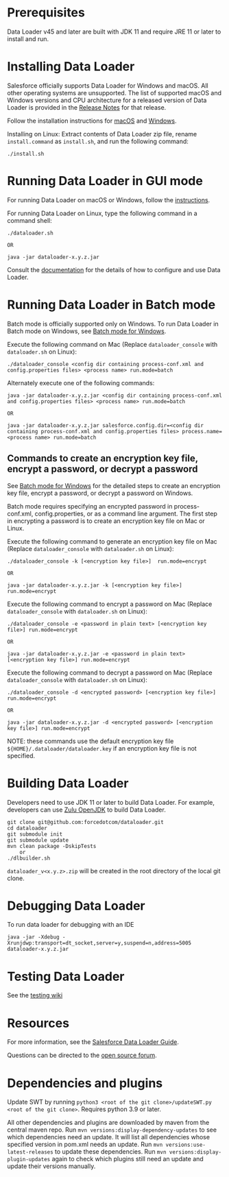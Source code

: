 # Prerequisites

Data Loader v45 and later are built with JDK 11 and require JRE 11 or later to install and run.

# Installing Data Loader
Salesforce officially supports Data Loader for Windows and macOS. All other operating systems are unsupported. The list of supported macOS and Windows versions and CPU architecture for a released version of Data Loader is provided in the [Release Notes](https://github.com/forcedotcom/dataloader/releases) for that release.

Follow the installation instructions for [macOS](https://help.salesforce.com/articleView?id=sf.loader_install_mac.htm) and [Windows](https://help.​salesforce.com/articleView?id=​loader_install_windows.htm).

Installing on Linux: Extract contents of Data Loader zip file, rename `install.command` as `install.sh`, and run the following command:

    ./install.sh

# Running Data Loader in GUI mode

For running Data Loader on macOS or Windows, follow the [instructions](https://developer.salesforce.com/docs/atlas.en-us.dataLoader.meta/dataLoader/configuring_the_data_loader.htm).

For running Data Loader on Linux, type the following command in a command shell:

    ./dataloader.sh
    
    OR
    
    java -jar dataloader-x.y.z.jar

Consult the [documentation](https://developer.salesforce.com/docs/atlas.en-us.dataLoader.meta/dataLoader/configuring_the_data_loader.htm) for the details of how to configure and use Data Loader.

# Running Data Loader in Batch mode
Batch mode is officially supported only on Windows. To run Data Loader in Batch mode on Windows, see [Batch mode for Windows](https://developer.salesforce.com/docs/atlas.en-us.dataLoader.meta/dataLoader/loader_batchmode_intro.htm). 

Execute the following command on Mac (Replace `dataloader_console` with `dataloader.sh` on Linux):

    ./dataloader_console <config dir containing process-conf.xml and config.properties files> <process name> run.mode=batch
    
Alternately execute one of the following commands:
    
    java -jar dataloader-x.y.z.jar <config dir containing process-conf.xml and config.properties files> <process name> run.mode=batch
    
    OR
    
    java -jar dataloader-x.y.z.jar salesforce.config.dir=<config dir containing process-conf.xml and config.properties files> process.name=<process name> run.mode=batch 
    

## Commands to create an encryption key file, encrypt a password, or decrypt a password
See [Batch mode for Windows](https://developer.salesforce.com/docs/atlas.en-us.dataLoader.meta/dataLoader/loader_batchmode_intro.htm) for the detailed steps to create an encryption key file, encrypt a password, or decrypt a password on Windows.

Batch mode requires specifying an encrypted password in process-conf.xml, config.properties, or as a command line argument. The first step in encrypting a password is to create an encryption key file on Mac or Linux.

Execute the following command to generate an encryption key file on Mac (Replace `dataloader_console` with `dataloader.sh` on Linux):
    
    ./dataloader_console -k [<encryption key file>]  run.mode=encrypt 
    
    OR
    
    java -jar dataloader-x.y.z.jar -k [<encryption key file>]  run.mode=encrypt 
 
 Execute the following command to encrypt a password on Mac (Replace `dataloader_console` with `dataloader.sh` on Linux):
    
    ./dataloader_console -e <password in plain text> [<encryption key file>] run.mode=encrypt 
    
    OR
    
    java -jar dataloader-x.y.z.jar -e <password in plain text> [<encryption key file>] run.mode=encrypt

Execute the following command to decrypt a password on Mac (Replace `dataloader_console` with `dataloader.sh` on Linux):
    
    ./dataloader_console -d <encrypted password> [<encryption key file>] run.mode=encrypt 
    
    OR
    
    java -jar dataloader-x.y.z.jar -d <encrypted password> [<encryption key file>] run.mode=encrypt

NOTE: these commands use the default encryption key file `${HOME}/.dataloader/dataloader.key` if an encryption key file is not specified.

# Building Data Loader
Developers need to use JDK 11 or later to build Data Loader. For example, developers can use [Zulu OpenJDK](https://www.azul.com/downloads/zulu) to build Data Loader.

    git clone git@github.com:forcedotcom/dataloader.git
    cd dataloader
    git submodule init
    git submodule update
    mvn clean package -DskipTests 
        or
    ./dlbuilder.sh

`dataloader_v<x.y.z>.zip` will be created in the root directory of the local git clone.

# Debugging Data Loader
To run data loader for debugging with an IDE

    java -jar -Xdebug -Xrunjdwp:transport=dt_socket,server=y,suspend=n,address=5005  dataloader-x.y.z.jar

# Testing Data Loader

See the [testing wiki](https://github.com/forcedotcom/dataloader/wiki/Testing-Dataloader)

# Resources

For more information, see the [Salesforce Data Loader Guide](https://na1.salesforce.com/help/doc/en/salesforce_data_loader.pdf). 

Questions can be directed to the [open source forum](https://developer.salesforce.com/forums?feedtype=RECENT&dc=APIs_and_Integration&criteria=ALLQUESTIONS&#!/feedtype=RECENT&criteria=ALLQUESTIONS&).

# Dependencies and plugins

Update SWT by running `python3 <root of the git clone>/updateSWT.py <root of the git clone>`. Requires python 3.9 or later.

All other dependencies and plugins are downloaded by maven from the central maven repo. Run `mvn versions:display-dependency-updates` to see which dependencies need an update. It will list all dependencies whose specified version in pom.xml needs an update. Run `mvn versions:use-latest-releases` to update these dependencies. Run `mvn versions:display-plugin-updates` again to check which plugins still need an update and update their versions manually.
